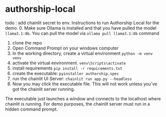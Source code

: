 # authorship-local
todo : add chainlit secret to env.
 Instructions to run Authorship Local for the demo.
 0. Make sure Ollama is installed and that you have pulled the model `llama3.1:8b`. You can pull the model via `ollama pull llama3.1:8b` command
 1. clone the repo
 2. Open Command Prompt on your windows computer
 3. In the working directory, create a virtual environment `python -m venv venv`
 4. activate the virtual environment. `venv\Scripts\activate`
 5. install requirements `pip install -r requirements.txt`
 6. create the executable: `pyinstaller authorship.spec`
 7. run the chainlit UI Server: `chainlit run app.py --headless`
 8. Now you may click the executable file. This will not work unless you've got the chainlit server running.

The executable just launches a window and connects to the localhost where chainlit is running. For demo purposes, the chainlit server must run in a hidden command prompt.
